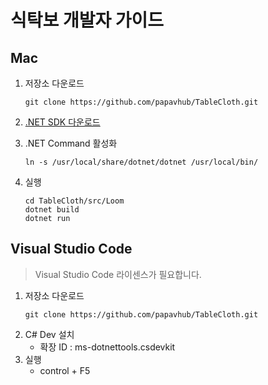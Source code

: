 # 식탁보 개발자 가이드

## Mac
1. 저장소 다운로드
    ```
    git clone https://github.com/papavhub/TableCloth.git
    ```
2. [.NET SDK 다운로드](https://dotnet.microsoft.com/en-us/download)

3. .NET Command 활성화
    ```
    ln -s /usr/local/share/dotnet/dotnet /usr/local/bin/
    ```
4. 실행
    ```
    cd TableCloth/src/Loom
    dotnet build
    dotnet run
    ```

## Visual Studio Code 
> Visual Studio Code 라이센스가 필요합니다.
1. 저장소 다운로드
    ```
    git clone https://github.com/papavhub/TableCloth.git
    ```
2. C# Dev 설치
    - 확장 ID : ms-dotnettools.csdevkit
3. 실행
    - control + F5